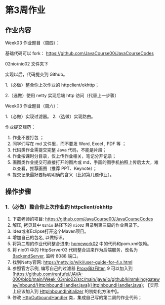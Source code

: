 # 第3周作业


## 作业内容

Week03 作业题目（周四）：

基础代码可以 fork： https://github.com/JavaCourse00/JavaCourseCodes

02nio/nio02 文件夹下

实现以后，代码提交到 Github。

1.（必做）整合你上次作业的 httpclient/okhttp；

2.（选做）使用 netty 实现后端 http 访问（代替上一步骤）

Week03 作业题目（周六）：

1.（必做）实现过滤器。
2.（选做）实现路由。

作业提交规范：

1. 作业不要打包 ；
2. 同学们写在 md 文件里，而不要发 Word, Excel , PDF 等 ；
3. 代码类作业需提交完整 Java 代码，不能是片段；
4. 作业按课时分目录，仅上传作业相关，笔记分开记录；
5. 画图类作业提交可直接打开的图片或 md，手画的图手机拍照上传后太大，难以查看，推荐画图（推荐 PPT、Keynote）；
6. 提交记录最好要标明明确的含义（比如第几题作业）。

## 操作步骤

### 1.（必做）整合你上次作业的 httpclient/okhttp

1. 下载老师的项目: https://github.com/JavaCourse00/JavaCourseCodes
2. 解压, 拷贝其中 `02nio` 路径下的 `nio02` 目录到第三周的作业目录下。
3. Idea或者Eclipse打开这个Maven项目。
4. 增加自己的包名, 以做标识。
5. 将第二周的作业代码整合进来: [homework02](../Week_02/homework02/) 中的代码和pom.xml依赖。
6. 将 nio01 中的 HttpServer03 代码整合进来作为后端服务，改名为 [BackendServer](https://github.com/renfufei/JAVA-000/blob/main/Week_03/nio02/src/main/java/com/renfufei/homework03/BackendServer.java), 监听 8088 端口。
7. 找到Netty官网: https://netty.io/wiki/user-guide-for-4.x.html
8. 参照官方示例, 编写自己的过滤器 [ProxyBizFilter](https://github.com/renfufei/JAVA-000/blob/main/Week_03/nio02/src/main/java/com/renfufei/homework03/ProxyBizFilter.java),
9 可以加入到 [https://github.com/renfufei/JAVA-000/blob/main/Week_03/nio02/src/main/java/io/github/kimmking/gateway/inbound/HttpInboundHandler.java](HttpInboundHandler.java); 【实际上应该加入到 [HttpInboundInitializer](./nio02/src/main/java/io/github/kimmking/gateway/inbound/HttpInboundInitializer.java) 的初始化方法中】。
10. 修改 [HttpOutboundHandler](https://github.com/renfufei/JAVA-000/blob/main/Week_03/nio02/src/main/java/io/github/kimmking/gateway/outbound/httpclient4/HttpOutboundHandler.java) 类，集成自己写的第二周的作业代码；
